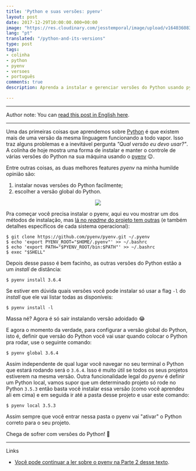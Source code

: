 ```yaml
---
title: 'Python e suas versões: pyenv'
layout: post
date: 2017-12-29T10:00:00.000+00:00
image: "https://res.cloudinary.com/jesstemporal/image/upload/v1640360835/covers/colinha_igmf4s.png"
lang: "pt"
translated: "/python-and-its-versions"
type: post
tags:
- colinha
- python
- pyenv
- versoes
- português
comments: true
description: Aprenda a instalar e gerenciar versões do Python usando pyenv

---
```

---

Author note: You can [read this post in English here](https://jtemporal.com/python-and-its-versions/).

---

Uma das primeiras coisas que aprendemos sobre [Python](https://www.python.org/) é que existem mais de uma versão da mesma linguagem funcionando a todo vapor. Isso traz alguns problemas e a inevitável pergunta _"Qual versão eu devo usar?"_. A colinha de hoje mostra uma forma de instalar e manter o controle de várias versões do Python na sua máquina usando o [pyenv](https://github.com/pyenv/pyenv) 😉.

Entre outras coisas, as duas melhores features _pyenv_ na minha humilde opinião são:

1. instalar novas versões do Python facilmente;
2. escolher a versão global do Python.

<center> <img src="https://media.giphy.com/media/10lqVdCCc9812M/giphy.gif"/></center>

Pra começar você precisa instalar o pyenv, aqui eu vou mostrar um dos métodos de instalação, mas [lá no _readme_ do projeto tem outras](https://github.com/pyenv/pyenv#installation) (e também detalhes específicos de cada sistema operacional):

``` console
$ git clone https://github.com/pyenv/pyenv.git ~/.pyenv
$ echo 'export PYENV_ROOT="$HOME/.pyenv"' >> ~/.bashrc
$ echo 'export PATH="$PYENV_ROOT/bin:$PATH"' >> ~/.bashrc
$ exec "$SHELL"
```

Depois desse passo é bem facinho, as outras versões do Python estão a um _install_ de distância:

``` console
$ pyenv install 3.6.4
```

Se estiver em dúvida quais versões você pode instalar só usar a flag `-l` do _install_ que ele vai listar todas as disponíveis:

``` console
$ pyenv install -l
```

Massa né? Agora é só sair instalando versão adoidado 😂

E agora o momento da verdade, para configurar a versão global do Python, isto é, definir que versão do Python você vai usar quando colocar o Python pra rodar, use o seguinte comando:

    $ pyenv global 3.6.4

Assim independente de qual lugar você navegar no seu terminal o Python que estará rodando será o `3.6.4`. Isso é muito útil se todos os seus projetos estiverem na mesma versão. Outra funcionalidade legal do _pyenv_ é definir um Python local, vamos supor que um determinado projeto só rode no Python `3.5.3` então basta você instalar essa versão (como você aprendeu ali em cima) e em seguida ir até a pasta desse projeto e usar este comando:

    $ pyenv local 3.5.3

Assim sempre que você entrar nessa pasta o pyenv vai "ativar" o Python correto para o seu projeto.  
  
Chega de sofrer com versões do Python! 🎉

---

Links

* [Você pode continuar a ler sobre o pyenv na Parte 2 desse texto](https://jtemporal.com/pyenv-parte2/).